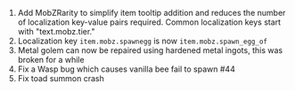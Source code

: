 1. Add MobZRarity to simplify item tooltip addition and reduces the
number of localization key-value pairs required. Common localization
keys start with "text.mobz.tier."
2. Localization key `item.mobz.spawnegg` is now `item.mobz.spawn_egg_of`
3. Metal golem can now be repaired using hardened metal ingots, this was
broken for a while
4. Fix a Wasp bug which causes vanilla bee fail to spawn #44
5. Fix toad summon crash
